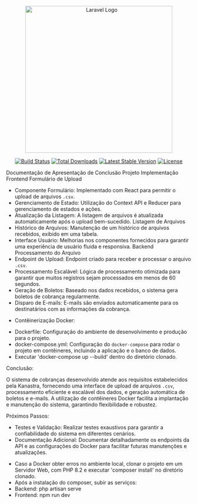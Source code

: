 <p align="center"><a href="https://laravel.com" target="_blank"><img src="https://raw.githubusercontent.com/laravel/art/master/logo-lockup/5%20SVG/2%20CMYK/1%20Full%20Color/laravel-logolockup-cmyk-red.svg" width="400" alt="Laravel Logo"></a></p>

<p align="center">
<a href="https://github.com/laravel/framework/actions"><img src="https://github.com/laravel/framework/workflows/tests/badge.svg" alt="Build Status"></a>
<a href="https://packagist.org/packages/laravel/framework"><img src="https://img.shields.io/packagist/dt/laravel/framework" alt="Total Downloads"></a>
<a href="https://packagist.org/packages/laravel/framework"><img src="https://img.shields.io/packagist/v/laravel/framework" alt="Latest Stable Version"></a>
<a href="https://packagist.org/packages/laravel/framework"><img src="https://img.shields.io/packagist/l/laravel/framework" alt="License"></a>
</p>

Documentação de Apresentação de Conclusão Projeto
Implementação
Frontend
Formulário de Upload
- Componente Formulário: Implementado com React para permitir o upload de arquivos `.csv`.
- Gerenciamento de Estado: Utilização do Context API e Reducer para gerenciamento de estados e ações.
- Atualização da Listagem: A listagem de arquivos é atualizada automaticamente após o upload bem-sucedido.
Listagem de Arquivos
- Histórico de Arquivos: Manutenção de um histórico de arquivos recebidos, exibido em uma tabela.
- Interface Usuário: Melhorias nos componentes fornecidos para garantir uma experiência de usuário fluida e responsiva.
Backend
Processamento do Arquivo
- Endpoint de Upload: Endpoint criado para receber e processar o arquivo `.csv`.
- Processamento Escalável: Lógica de processamento otimizada para garantir que muitos registros sejam processados em menos de 60 segundos.
- Geração de Boletos: Baseado nos dados recebidos, o sistema gera boletos de cobrança regularmente.
- Disparo de E-mails: E-mails são enviados automaticamente para os destinatários com as informações da cobrança.
 
* Contêinerização Docker:
- Dockerfile: Configuração do ambiente de desenvolvimento e produção para o projeto.
- docker-compose.yml: Configuração do `docker-compose` para rodar o projeto em contêineres, incluindo a aplicação e o banco de dados.
- Executar 'docker-compose up --build' dentro do diretório clonado.

Conclusão:

O sistema de cobranças desenvolvido atende aos requisitos estabelecidos pela Kanastra, fornecendo uma interface de upload de arquivos `.csv`, processamento eficiente e escalável dos dados, e geração automática de boletos e e-mails. A utilização de contêineres Docker facilita a implantação e manutenção do sistema, garantindo flexibilidade e robustez.

Próximos Passos:
- Testes e Validação: Realizar testes exaustivos para garantir a confiabilidade do sistema em diferentes cenários.
- Documentação Adicional: Documentar detalhadamente os endpoints da API e as configurações do Docker para facilitar futuras manutenções e atualizações.

* Caso a Docker obter erros no ambiente local, clonar o projeto em um Servidor Web, com PHP 8.2 e executar 'composer install' no diretório clonado.
* Após a instalação do composer, subir as serviços:
* Backend: php artisan serve
* Frontend: npm run dev
  

